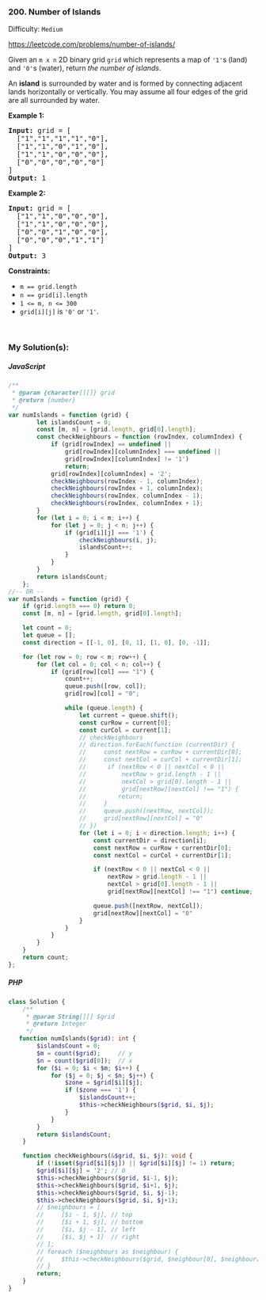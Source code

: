 ### 200. Number of Islands

Difficulty: `Medium`

https://leetcode.com/problems/number-of-islands/


<p>Given an <code>m x n</code> 2D binary grid <code>grid</code> which represents a map of <code>'1'</code>s (land) and <code>'0'</code>s (water), return <em>the number of islands</em>.</p>

<p>An <strong>island</strong> is surrounded by water and is formed by connecting adjacent lands horizontally or vertically. You may assume all four edges of the grid are all surrounded by water.</p>

<p><strong class="example">Example 1:</strong></p>

<pre><strong>Input:</strong> grid = [
  ["1","1","1","1","0"],
  ["1","1","0","1","0"],
  ["1","1","0","0","0"],
  ["0","0","0","0","0"]
]
<strong>Output:</strong> 1
</pre>

<p><strong class="example">Example 2:</strong></p>

<pre><strong>Input:</strong> grid = [
  ["1","1","0","0","0"],
  ["1","1","0","0","0"],
  ["0","0","1","0","0"],
  ["0","0","0","1","1"]
]
<strong>Output:</strong> 3
</pre>

<p><strong>Constraints:</strong></p>
<ul>
	<li><code>m == grid.length</code></li>
	<li><code>n == grid[i].length</code></li>
	<li><code>1 &lt;= m, n &lt;= 300</code></li>
	<li><code>grid[i][j]</code> is <code>'0'</code> or <code>'1'</code>.</li>
</ul>
<p>&nbsp;</p>

### My Solution(s):

##### JavaScript

```js
/**
 * @param {character[][]} grid
 * @return {number}
 */
var numIslands = function (grid) {
        let islandsCount = 0;
        const [m, n] = [grid.length, grid[0].length];
        const checkNeighbours = function (rowIndex, columnIndex) {
            if (grid[rowIndex] == undefined ||
                grid[rowIndex][columnIndex] === undefined ||
                grid[rowIndex][columnIndex] != '1')
                return;
            grid[rowIndex][columnIndex] = '2';
            checkNeighbours(rowIndex - 1, columnIndex);
            checkNeighbours(rowIndex + 1, columnIndex);
            checkNeighbours(rowIndex, columnIndex - 1);
            checkNeighbours(rowIndex, columnIndex + 1);
        }
        for (let i = 0; i < m; i++) {
            for (let j = 0; j < n; j++) {
                if (grid[i][j] === '1') {
                    checkNeighbours(i, j);
                    islandsCount++;
                }
            }
        }
        return islandsCount;
    };
//-- OR --
var numIslands = function (grid) {
    if (grid.length === 0) return 0;
    const [m, n] = [grid.length, grid[0].length];

    let count = 0;
    let queue = [];
    const direction = [[-1, 0], [0, 1], [1, 0], [0, -1]];

    for (let row = 0; row < m; row++) {
        for (let col = 0; col < n; col++) {
            if (grid[row][col] === "1") {
                count++;
                queue.push([row, col]);
                grid[row][col] = "0";

                while (queue.length) {
                    let current = queue.shift();
                    const curRow = current[0];
                    const curCol = current[1];
                    // checkNeighbours
                    // direction.forEach(function (currentDir) {
                    //     const nextRow = curRow + currentDir[0];
                    //     const nextCol = curCol + currentDir[1];
                    //      if (nextRow < 0 || nextCol < 0 ||
                    //          nextRow > grid.length - 1 ||
                    //          nextCol > grid[0].length - 1 ||
                    //          grid[nextRow][nextCol] !== "1") {
                    //         return;
                    //     }
                    //     queue.push([nextRow, nextCol]);
                    //     grid[nextRow][nextCol] = "0"
                    // })
                    for (let i = 0; i < direction.length; i++) {
                        const currentDir = direction[i];
                        const nextRow = curRow + currentDir[0];
                        const nextCol = curCol + currentDir[1];

                        if (nextRow < 0 || nextCol < 0 ||
                            nextRow > grid.length - 1 ||
                            nextCol > grid[0].length - 1 ||
                            grid[nextRow][nextCol] !== "1") continue;

                        queue.push([nextRow, nextCol]);
                        grid[nextRow][nextCol] = "0"
                    }
                }
            }
        }
    }
    return count;
};
```

##### PHP

```php
class Solution {
    /**
     * @param String[][] $grid
     * @return Integer
     */
   function numIslands($grid): int {
        $islandsCount = 0;
        $m = count($grid);     // y
        $n = count($grid[0]);  // x
        for ($i = 0; $i < $m; $i++) {
            for ($j = 0; $j < $n; $j++) {
                $zone = $grid[$i][$j];
                if ($zone === '1') {
                    $islandsCount++;
                    $this->checkNeighbours($grid, $i, $j);
                }
            }
        }
        return $islandsCount;
    }

    function checkNeighbours(&$grid, $i, $j): void {
        if (!isset($grid[$i][$j]) || $grid[$i][$j] != 1) return;
        $grid[$i][$j] = '2'; // 0
        $this->checkNeighbours($grid, $i-1, $j);
        $this->checkNeighbours($grid, $i+1, $j);
        $this->checkNeighbours($grid, $i, $j-1);
        $this->checkNeighbours($grid, $i, $j+1);
        // $neighbours = [
        //     [$i - 1, $j], // top
        //     [$i + 1, $j], // bottom
        //     [$i, $j - 1], // left
        //     [$i, $j + 1]  // right
        // ];
        // foreach ($neighbours as $neighbour) {
        //     $this->checkNeighbours($grid, $neighbour[0], $neighbour[1]);
        // }
        return;
    }
}
```







